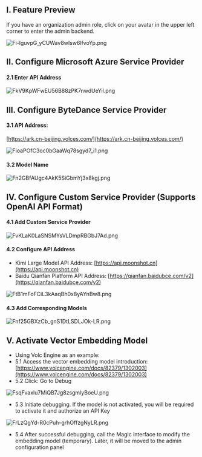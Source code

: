 ## I. Feature Preview
If you have an organization admin role, click on your avatar in the upper left corner to enter the admin backend.

![Fi-lguvpG_yCUWav8wIsw6lfvoYp.png](https://cdn.letsmagic.cn/static/img/Fi-lguvpG_yCUWav8wIsw6lfvoYp.png)

## II. Configure Microsoft Azure Service Provider
#### 2.1 Enter API Address

![FkV9KpWFwEU56B88zPK7nwdUeYil.png](https://cdn.letsmagic.cn/static/img/FkV9KpWFwEU56B88zPK7nwdUeYil.png)

## III. Configure ByteDance Service Provider
#### 3.1 API Address:
[https://ark.cn-beijing.volces.com/](https://ark.cn-beijing.volces.com/)

![FioaPOfC3oc0bGaaWq78sgyd7_i1.png](https://cdn.letsmagic.cn/static/img/FioaPOfC3oc0bGaaWq78sgyd7_i1.png)

#### 3.2 Model Name

![Fn2GBfAUgc4AkK5SiGbmYj3x8kgj.png](https://cdn.letsmagic.cn/static/img/Fn2GBfAUgc4AkK5SiGbmYj3x8kgj.png)

## IV. Configure Custom Service Provider (Supports OpenAI API Format)
#### 4.1 Add Custom Service Provider

![FvKLaK0LaSNSMYsVLDmpRBGbJ7Ad.png](https://cdn.letsmagic.cn/static/img/FvKLaK0LaSNSMYsVLDmpRBGbJ7Ad.png)

#### 4.2 Configure API Address
- Kimi Large Model API Address: [https://api.moonshot.cn](https://api.moonshot.cn)
- Baidu Qianfan Platform API Address: [https://qianfan.baidubce.com/v2](https://qianfan.baidubce.com/v2)

![FtB1mFoFCiL3kAaqBh0x8yAYnBw8.png](https://cdn.letsmagic.cn/static/img/FtB1mFoFCiL3kAaqBh0x8yAYnBw8.png)

#### 4.3 Add Corresponding Models

![Fnf25GBXzCb_gnS1DtLSDLJOk-LR.png](https://cdn.letsmagic.cn/static/img/Fnf25GBXzCb_gnS1DtLSDLJOk-LR.png)

## V. Activate Vector Embedding Model
- Using Volc Engine as an example:
- 5.1 Access the vector embedding model introduction: [https://www.volcengine.com/docs/82379/1302003](https://www.volcengine.com/docs/82379/1302003)
- 5.2 Click: Go to Debug

![FsqFvaxlu7MiQB7Jg8zsgmlyBoeU.png](https://cdn.letsmagic.cn/static/img/FsqFvaxlu7MiQB7Jg8zsgmlyBoeU.png)

- 5.3 Initiate debugging. If the model is not activated, you will be required to activate it and authorize an API Key

![FrLzQgYd-R0cPuh-grhOffzgNyLR.png](https://cdn.letsmagic.cn/static/img/FrLzQgYd-R0cPuh-grhOffzgNyLR.png)

- 5.4 After successful debugging, call the Magic interface to modify the embedding model (temporary). Later, it will be moved to the admin configuration panel 